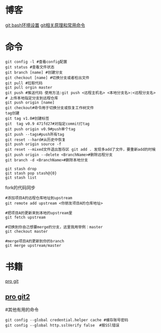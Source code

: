 # 博客
[git bash环境设置](https://blog.csdn.net/jingtingfengguo/article/details/51892864)
[git相关原理和常用命令](https://segmentfault.com/a/1190000017114656)

# 命令
```
git config -l #查看config配置
git status #查看文件状态
git branch [name] #创建分支
git checkout [name] #切换分支或者检出文件
git pull #拉取代码
git pull orgin master
git push #推送代码 使用方法:git push <远程主机名> <本地分支名>:<远程分支名>
# 上传本地指定分支到远程仓库
git push origin [name]
git checkout#命令用于切换分支或恢复工作树文件
tag创建
git tag v1.0#创建标签
git  tag v0.9 471fd27#对指定commit打tag
git push origin v0.9#push单个tag
git push --tags#push所有tag
git reset --hard#从历史中恢复
git push origin source -f
git reset --mixed文件退出暂存区 git add . 发现多add了文件，要重新add的时候
git push origin --delete <BranchName>#删除远程分支
git branch -d <BranchName>#删除本地分支

git stash drop
git stash pop stash@{0}
git stash list
```
fork的代码同步

```
#添加项目A的远程仓库地址到upstream
git remote add upstream <你朋友项目A的仓库地址>

#把项目A的更新来到本地的upstream里
git fetch upstream

#切换到你自己想要merge的分支，这里我用举例：master
git checkout master

#merge项目A的更新到你的branch
git merge upstream/master
```



# 书籍

[pro git](https://gitee.com/progit/)

[pro git2](https://progit.bootcss.com/)
---
#其他有用的命令
```
git config --global credential.helper cache #缓存账号密码
git config --global http.sslVerify false  #报SSl错误

```
